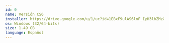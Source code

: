 ```yaml
---
id: 0
name: Versión CS6
installer: https://drive.google.com/u/1/uc?id=1EBxF9ulAS6lnF_IyH3lbZMzXSuBITc3b&export=download
os: Windows (32/64-bits)
size: 1.49 GB
language: Español
---
```

